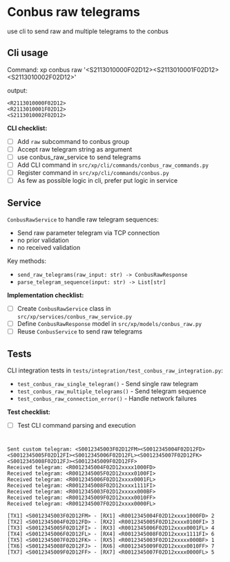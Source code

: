 # Conbus raw telegrams

use cli to send raw and multiple telegrams to the conbus

## Cli usage

Command:
xp conbus raw '\<S2113010000F02D12>\<S2113010001F02D12>\<S2113010002F02D12>'

output:
```
<R2113010000F02D12>
<R2113010001F02D12>
<S2113010002F02D12>
```

**CLI checklist:**
- [ ] Add `raw` subcommand to conbus group
- [ ] Accept raw telegram string as argument
- [ ] use conbus_raw_service to send telegrams
- [ ] Add CLI command in `src/xp/cli/commands/conbus_raw_commands.py`
- [ ] Register command in `src/xp/cli/commands/conbus.py`
- [ ] As few as possible logic in cli, prefer put logic in service

## Service

`ConbusRawService` to handle raw telegram sequences:

- Send raw parameter telegram via TCP connection
- no prior validation
- no received validation

Key methods:
- `send_raw_telegrams(raw_input: str) -> ConbusRawResponse`
- `parse_telegram_sequence(input: str) -> List[str]`

**Implementation checklist:**
- [ ] Create `ConbusRawService` class in `src/xp/services/conbus_raw_service.py`
- [ ] Define `ConbusRawResponse` model in `src/xp/models/conbus_raw.py`
- [ ] Reuse `ConbusService` to send raw telegrams

## Tests

CLI integration tests in `tests/integration/test_conbus_raw_integration.py`:

- `test_conbus_raw_single_telegram()` - Send single raw telegram
- `test_conbus_raw_multiple_telegrams()` - Send telegram sequence
- `test_conbus_raw_connection_error()` - Handle network failures

**Test checklist:**
- [ ] Test CLI command parsing and execution


#
```
Sent custom telegram: <S0012345003F02D12FM><S0012345004F02D12FD><S0012345005F02D12FI><S0012345006F02D12FL><S0012345007F02D12FK><S0012345008F02D12FJ><S0012345009F02D12FF>
Received telegram: <R0012345004F02D12xxxx1000FD>
Received telegram: <R0012345005F02D12xxxx0100FI>
Received telegram: <R0012345006F02D12xxxx0001FL>
Received telegram: <R0012345008F02D12xxxx1111FI>
Received telegram: <R0012345003F02D12xxxxx000BF>
Received telegram: <R0012345009F02D12xxxx0010FF>
Received telegram: <R0012345007F02D12xxxx0000FL>

[TX1] <S0012345003F02D12FM> - [RX1] <R0012345004F02D12xxxx1000FD> 2
[TX2] <S0012345004F02D12FD> - [RX2] <R0012345005F02D12xxxx0100FI> 3
[TX3] <S0012345005F02D12FI> - [RX3] <R0012345006F02D12xxxx0001FL> 4
[TX4] <S0012345006F02D12FL> - [RX4] <R0012345008F02D12xxxx1111FI> 6
[TX5] <S0012345007F02D12FK> - [RX5] <R0012345003F02D12xxxxx000BF> 1
[TX6] <S0012345008F02D12FJ> - [RX6] <R0012345009F02D12xxxx0010FF> 7
[TX7] <S0012345009F02D12FF> - [RX7] <R0012345007F02D12xxxx0000FL> 5

```

